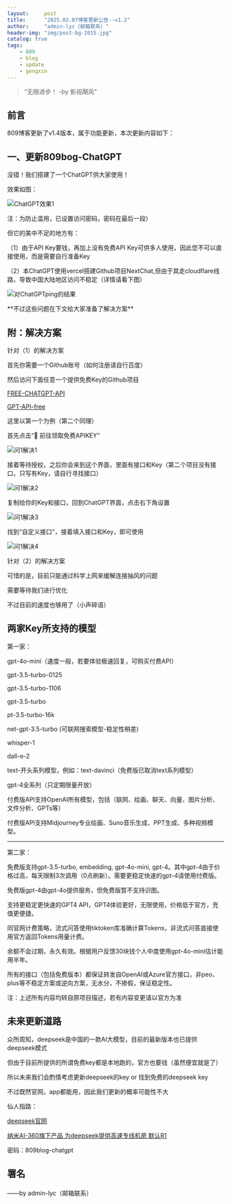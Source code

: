 ```yaml
---
layout:     post
title:      "2025.02.07博客更新公告--v1.2"
author:     "admin-lyc（邮箱联系）"
header-img: "img/post-bg-2015.jpg"
catalog: true
tags:
    - 809
    - blog
    - update
    - gengxin
---
```


> “无限进步！ -by 影视飓风”

## 前言

<p>809博客更新了v1.4版本，属于功能更新，本次更新内容如下：</p>

## 一、更新809bog-ChatGPT

<p>没错！我们搭建了一个ChatGPT供大家使用！</p>

<p>效果如图：</p>

![ChatGPT效果1](/img/ChatGPT1.jpg "ChatGPT效果")

<p>注：为防止滥用，已设置访问密码，密码在最后一段）</p>

<p>但它的美中不足的地方有：</p>

<p>（1）由于API Key要钱，再加上没有免费API Key可供多人使用，因此您不可以直接使用，而是需要自行准备Key</p>

<p>（2）本ChatGPT使用vercel搭建Github项目NextChat,但由于其走cloudflare线路，导致中国大陆地区访问不稳定（详情请看下图）</p>

![对ChatGPTping的结果](/img/Ping-ChatGPT.jpg "ITdog Ping了一次之后的结果")

<p>**不过这些问题在下文给大家准备了解决方案**</p>

## 附：解决方案

<p>针对（1）的解决方案</p>

<p>首先你需要一个Github账号（如何注册请自行百度）</p>

<p>然后访问下面任意一个提供免费Key的Github项目</p>

[FREE-CHATGPT-API](https://github.com/popjane/free_chatgpt_api)

[GPT-API-free](https://github.com/chatanywhere/GPT_API_free?tab=readme-ov-file)

<p>这里以第一个为例（第二个同理）</p>

<p>首先点击“🚀 前往领取免费APIKEY”</p>

![问1解决1](/img/chatgpt-q&a1.jpg "如图")

<p>接着等待授权，之后你会来到这个界面，里面有接口和Key（第二个项目没有接口，只写有Key，请自行寻找接口）</p>

![问1解决2](/img/chatgpt-q&a2.jpg "如图")

<p>复制给你的Key和接口，回到ChatGPT界面，点击右下角设置</p>

![问1解决3](/img/chatgpt-q&a3.jpg "如图")

<p>找到“自定义接口"，接着填入接口和Key，即可使用</p>

![问1解决4](/img/chatgpt-q&a4.jpg "如图")

<p>针对（2）的解决方案</p>

<p>可惜的是，目前只能通过科学上网来缓解连接抽风的问题</p>

<p>需要等待我们进行优化</p>

<p>不过目前的速度也够用了（小声碎语）</p>

## 两家Key所支持的模型

<p>第一家：</p>

<p> gpt-4o-mini（速度一般，若要体验极速回复，可购买付费API）</p>

<p>gpt-3.5-turbo-0125</p>

<p>gpt-3.5-turbo-1106</p>

<p>gpt-3.5-turbo</p>

<p>pt-3.5-turbo-16k</p>

<p>net-gpt-3.5-turbo (可联网搜索模型-稳定性稍差)</p>

<p>whisper-1</p>

<p>dall-e-2</p>

<p>text-开头系列模型，例如：text-davinci（免费版已取消text系列模型）

<p>gpt-4全系列（只定期限量开放）</p>

<p>付费版API支持OpenAI所有模型，包括（联网、绘画、聊天、向量、图片分析、文件分析、GPTs等）</p>

<p>付费版API支持Midjourney专业绘画、Suno音乐生成、PPT生成、多种视频模型。</p>

---

<p>第二家：</p>

<p>免费版支持gpt-3.5-turbo, embedding, gpt-4o-mini, gpt-4。其中gpt-4由于价格过高，每天限制3次调用（0点刷新）。需要更稳定快速的gpt-4请使用付费版。</p>

<p>免费版gpt-4由gpt-4o提供服务，但免费版暂不支持识图。</p>

<p>支持更稳定更快速的GPT4 API，GPT4体验更好，无限使用，价格低于官方，充值更便捷。</p>

<p>同官网计费策略，流式问答使用tiktoken库准确计算Tokens，非流式问答直接使用官方返回Tokens用量计费。</p>

<p>余额不会过期，永久有效。根据用户反馈30块钱个人中度使用gpt-4o-mini估计能用半年。</p>

<p>所有的接口（包括免费版本）都保证转发自OpenAI或Azure官方接口，非peo、plus等不稳定方案或逆向方案，无水分，不掺假，保证稳定性。</p>

<p>注：上述所有内容均转自原项目描述，若有内容变更请以官方为准</p>

## 未来更新道路

<p>众所周知，deepseek是中国的一款AI大模型，目前的最新版本也已提供deepseek模式</p>

<p>但由于目前所提供的所谓免费key都是本地跑的，官方也要钱（虽然便宜就是了）</p>

<p>所以未来我们会酌情考虑更新deepseek的key or 找到免费的deepseek key</p>

<p>不过既然官网，app都能用，因此我们更新的概率可能性不大</p>

<p>仙人指路：</p>

[deepseek官网](https://https://www.deepseek.com/)

[纳米AI-360旗下产品 为deepseek提供高速专线机房 默认R1](https://nami.so.360.com/)

<p>密码：809blog-chatgpt</p>

<p id = "build"></p>

## 署名</p>

<p>——by admin-lyc（邮箱联系）</p>
